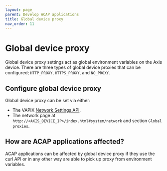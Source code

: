 ```yaml
---
layout: page
parent: Develop ACAP applications
title: Global device proxy
nav_order: 11
---
```


# Global device proxy

Global device proxy settings act as global environment variables on the Axis device. There are three
types of global device proxies that can be configured; `HTTP_PROXY`, `HTTPS_PROXY`, and `NO_PROXY`.

## Configure global device proxy

Global device proxy can be set via either:

- The VAPIX
  [Network Settings API](https://developer.axis.com/vapix/network-video/network-settings-api#setglobalproxyconfiguration-1).
- The network page at `http://<AXIS_DEVICE_IP>/index.html#system/network` and section
  `Global proxies`.

## How are ACAP applications affected?

ACAP applications can be affected by global device proxy if they use the curl API or in any other
way are able to pick up proxy from environment variables.
